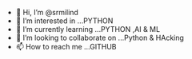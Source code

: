 - 👋 Hi, I’m @srmilind
- 👀 I’m interested in ...PYTHON
- 🌱 I’m currently learning ...PYTHON ,AI & ML
- 💞️ I’m looking to collaborate on ...Python & HAcking
- 📫 How to reach me ...GITHUB

<!---
srmilind/srmilind is a ✨ special ✨ repository because its `README.md` (this file) appears on your GitHub profile.
You can click the Preview link to take a look at your changes.
--->
